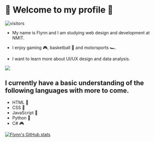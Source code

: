 # 🗿 Welcome to my profile 🗿

![visitors](https://visitor-badge.glitch.me/badge?page_id=${fstevens30})

- My name is Flynn and I am studying web design and development at NMIT.

- I enjoy gaming 🎮, basketball 🏀 and motorsports 🏎️.

- I want to learn more about UI/UX design and data analysis.

<img src="https://media.giphy.com/media/poqnyDbavYXgA/giphy.gif" width="max" height="max" />

## I currently have a basic understanding of the following languages with more to come. 

- HTML 📄
- CSS 🎨
- JavaScript 🏫
- Python 🐍
- C# 🎮

[![Flynn's GitHub stats](https://github-readme-stats.vercel.app/api?username=fstevens30&show_icons=true&theme=midnight-purple&count_private=true&include_all_commits=true)](https://github.com/fstevens30/github-readme-stats)


